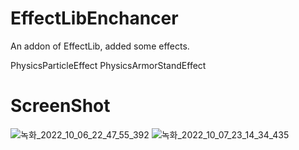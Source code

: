 # EffectLibEnchancer
An addon of EffectLib, added some effects.

PhysicsParticleEffect
PhysicsArmorStandEffect

# ScreenShot
![녹화_2022_10_06_22_47_55_392](https://user-images.githubusercontent.com/114675706/194577709-2e8761f0-6866-44bd-98c3-c51c47dbf781.gif)
![녹화_2022_10_07_23_14_34_435](https://user-images.githubusercontent.com/114675706/194577518-7ef87bfc-e361-4ad8-ae24-96c96cff22c0.gif)
